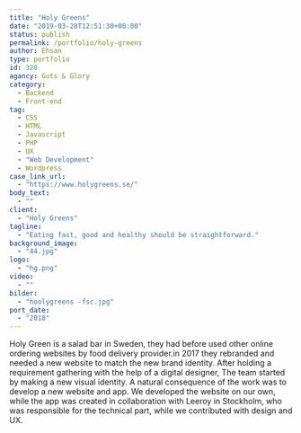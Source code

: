 ```yaml
---
title: "Holy Greens"
date: "2019-03-28T12:51:30+00:00"
status: publish
permalink: /portfolio/holy-greens
author: Ehsan
type: portfolio
id: 320
agancy: Guts & Glory
category:
  - Backend
  - Front-end
tag:
  - CSS
  - HTML
  - Javascript
  - PHP
  - UX
  - "Web Development"
  - Wordpress
case_link_url:
  - "https://www.holygreens.se/"
body_text:
  - ""
client:
  - "Holy Greens"
tagline:
  - "Eating fast, good and healthy should be straightforward."
background_image:
  - "44.jpg"
logo:
  - "hg.png"
video:
  - ""
bilder:
  - "hoolygreens -fsc.jpg"
port_date:
  - "2018"
---
```


Holy Green is a salad bar in Sweden, they had before used other online ordering websites by food delivery provider.in 2017 they rebranded and needed a new website to match the new brand identity. After holding a requirement gathering with the help of a digital designer, The team started by making a new visual identity. A natural consequence of the work was to develop a new website and app. We developed the website on our own, while the app was created in collaboration with Leeroy in Stockholm, who was responsible for the technical part, while we contributed with design and UX.
